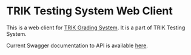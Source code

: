 # TRIK Testing System Web Client

This is a web client for [TRIK Grading System](https://github.com/Pupsen-Vupsen/trik-testsys-grading-system). It is a part of TRIK Testing System.

Current Swagger documentation to API is available [here](https://app.swaggerhub.com/apis/5h15h4k1n9/trik-testsys-web-client/).